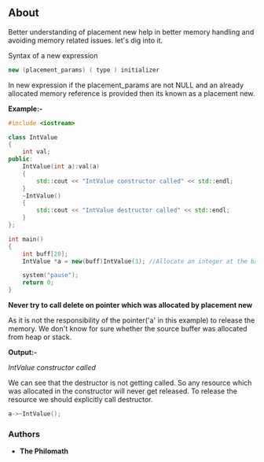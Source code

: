 ## About
Better understanding of placement new help in better memory handling and avoiding memory related issues. let's dig into it.


Syntax of a new expression
```cpp
new (placement_params) ( type ) initializer
```

In new expression if the placement_params are not NULL and an already allocated memory reference is provided then its known as a placement new.

**Example:-**
```cpp
#include <iostream>

class IntValue
{
    int val;
public:
    IntValue(int a):val(a)
    {
        std::cout << "IntValue constructor called" << std::endl;
    }
    ~IntValue()
    {
        std::cout << "IntValue destructor called" << std::endl;
    }
};

int main()
{
    int buff[20];
    IntValue *a = new(buff)IntValue(3); //Allocate an integer at the base address of buff array.

    system("pause");
    return 0;
}
```

**Never try to call delete on pointer which was allocated by placement new**

As it is not the responsibility of the pointer('a' in this example) to release the memory. We don't know for sure whether the source buffer was allocated from heap or stack.

**Output:-**

_IntValue constructor called_

We can see that the destructor is not getting called. So any resource which was allocated in the constructor will never get released. To release the resource we should explicitly call destructor.

```cpp
a->~IntValue();
```


### Authors

* **The Philomath**

